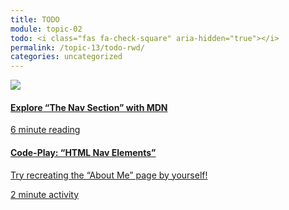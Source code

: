 ```yaml
---
title: TODO
module: topic-02
todo: <i class="fas fa-check-square" aria-hidden="true"></i>
permalink: /topic-13/todo-rwd/
categories: uncategorized
---
```


<div class="row text-center">
  <div class="col-lg-4">
    <div class="bs-component">
      <div class="list-group">
        <a href="https://developer.mozilla.org/en-US/docs/Web/HTML/Element/nav" target="_blank" class="list-group-item hw-item">
          <img class="icon-hw" src="../img/hw-icon-mdn.svg" />
          <h4 class="list-group-item-heading">Explore “The Nav Section” with MDN</h4>
          <div class="divider-hw"></div>
          <p class="list-group-item-text"><i class="far fa-clock" aria-hidden="true"></i> 6 minute reading</p>
        </a>
      </div>
    </div>
  </div>
  <div class="col-lg-4">
    <div class="bs-component">
      <div class="list-group">
        <a href="https://codepen.io/Media-Ed-Online/pen/Mzgexx" target="_blank" class="list-group-item">
          <i class="icon-hw fab fa-codepen" aria-hidden="true"></i>
          <h4 class="list-group-item-heading">Code-Play: “HTML Nav Elements”</h4>
          <p class="list-group-item-text">Try recreating the “About Me” page by yourself!</p>
          <div class="divider-hw"></div>
          <p class="list-group-item-text"><i class="far fa-clock" aria-hidden="true"></i> 2 minute activity</p>
        </a>
      </div>
    </div>
  </div>
</div>
